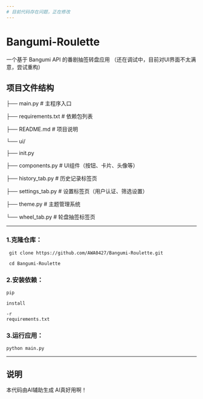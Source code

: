 ```yaml
---
# 目前代码存在问题，正在修改
---
```



#
#
#


# Bangumi-Roulette

一个基于 Bangumi API 的番剧抽签转盘应用
（还在调试中，目前对UI界面不太满意，尝试重构）



## 项目文件结构

├── main.py                  # 主程序入口

├── requirements.txt # 依赖包列表

├── README.md # 项目说明

└── ui/

   ├── init.py

   ├── components.py # UI组件（按钮、卡片、头像等）

   ├── history_tab.py # 历史记录标签页

   ├── settings_tab.py # 设置标签页（用户认证、筛选设置）

   ├── theme.py # 主题管理系统

   └── wheel_tab.py # 轮盘抽签标签页

---

### 1.克隆仓库：
```
 git clone https://github.com/AWA0427/Bangumi-Roulette.git

 cd Bangumi-Roulette
```

### 2.安装依赖： 
```
pip

install

-r
requirements.txt 
```

### 3.运行应用： 
```
python main.py
```

---
## 说明
本代码由AI辅助生成
AI真好用啊！
